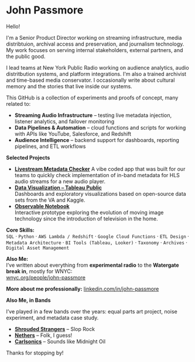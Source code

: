 # John Passmore

Hello! 

I'm a Senior Product Director working on streaming infrastructure, media distribtuion, archival access and preservation, and journalism technology. My work focuses on serving internal stakeholders, external partners, and the public good.

I lead teams at New York Public Radio working on audience analytics, audio distritbution systems, and platform integrations. I'm also a trained archivist and time-based media conservator. I occasionally write about cultural memory and the stories that live inside our systems.

This GitHub is a collection of experiments and proofs of concept, many related to:

- **Streaming Audio Infrastructure** – testing live metadata injection, listener analytics, and failover monitoring
- **Data Pipelines & Automation** – cloud functions and scripts for working with APIs like YouTube, Salesforce, and Redshift
- **Audience Intelligence** – backend support for dashboards, reporting pipelines, and ETL workflows

**Selected Projects**

- [**Livestream Metadata Checker**](https://tranquil-kangaroo-be0dff.netlify.app)
  A vibe coded app that was built for our teams to quickly check implementation of in-band metadata for HLS audio streams for a new audio player.
- [**Data Visualization – Tableau Public**](https://public.tableau.com/app/profile/john.passmore/vizzes)  
  Dashboards and exploratory visualizations based on open-source data sets from the VA and Kaggle. 
- [**Observable Notebook**](https://observablehq.com/d/5faacba230189161)  
  Interactive prototype exploring the evolution of moving image technology since the introduction of television in the home. 



**Core Skills:**  
`SQL` · `Python` · `AWS Lambda / Redshift` · `Google Cloud Functions` · `ETL Design` · `Metadata Architecture` · `BI Tools (Tableau, Looker)` · `Taxonomy` · `Archives` · `Digital Asset Management`

**Also Me:**  
I’ve written about everything from **experimental radio** to the **Watergate break in**, mostly for WNYC:  
[wnyc.org/people/john-passmore](https://www.wnyc.org/people/john-passmore/)

**More about me professionally:** [linkedin.com/in/john-passmore](https://linkedin.com/in/john-passmore)

**Also Me, in Bands**

I’ve played in a few bands over the years: equal parts art project, noise experiment, and metadata case study.

- [**Shrouded Strangers**](https://open.spotify.com/artist/58cjoOHDt29DjVB7MTZYC9) – Slop Rock
- [**Nethers**](https://open.spotify.com/artist/2a5BrRoYd3nzBkoeF8ZUPx) – Folk, I guess!
- [**Carlsonics**](https://open.spotify.com/artist/2ouBfsiX71lEnc020vd5WN) – Sounds like Midnight Oil

Thanks for stopping by!
